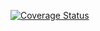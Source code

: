 [![Coverage Status](https://coveralls.io/repos/github/kageruka03/backend/badge.png?branch=testing&kill_cache=1)](https://coveralls.io/github/kageruka03/backend?branch=testing)
